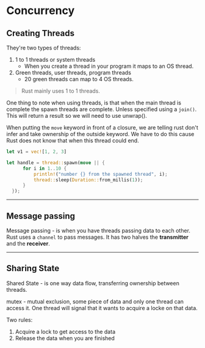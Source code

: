 # Concurrency

## Creating Threads

They're two types of threads:

1. 1 to 1 threads or system threads
   * When you create a thread in your program it maps to an OS thread.
2. Green threads, user threads, program threads
   * 20 green threads can map to 4 OS threads.

> Rust mainly uses 1 to 1 threads.

One thing to note when using threads, is that when the main thread is complete the spawn threads are complete. Unless specified using a `join()`. This will return a result so we will need to use unwrap().

When putting the `move` keyword in front of a closure, we are telling rust don't infer and take ownership of the outside keyword. We have to do this cause Rust does not know that when this thread could end.

```rs
let v1 = vec![1, 2, 3]

let handle = thread::spawn(move || {
      for i in 1..10 {
          println!("number {} from the spawned thread", i);
          thread::sleep(Duration::from_millis(1));
      }
  });
```

***

## Message passing

Message passing - is when you have threads passing data to each other. Rust uses a `channel` to pass messages. It has two halves the **transmitter** and the **receiver**.

***

## Sharing State

Shared State - is one way data flow, transferring ownership between threads.

mutex - mutual exclusion, some piece of data and only one thread can access it. One thread will signal that it wants to acquire a locke on that data.

Two rules:

1. Acquire a lock to get access to the data
2. Release the data when you are finished
